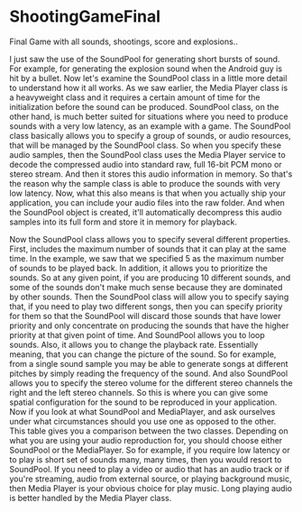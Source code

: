 # ShootingGameFinal
Final Game with all sounds, shootings, score and explosions..

I just saw the use of the SoundPool for generating short bursts of sound. For example, 
for generating the explosion sound when the Android guy is hit by a bullet. Now let's examine the SoundPool class 
in a little more detail to understand how it all works. As we saw earlier, the Media Player class is a heavyweight 
class and it requires a certain amount of time for the initialization before the sound can be produced. SoundPool 
class, on the other hand, is much better suited for situations where you need to produce sounds with a very low latency, 
as an example with a game. The SoundPool class basically allows you to specify a group of sounds, or audio resources, 
that will be managed by the SoundPool class. So when you specify these audio samples, then the SoundPool class uses 
the Media Player service to decode the compressed audio into standard raw, full 16-bit PCM mono or stereo stream. 
And then it stores this audio information in memory. So that's the reason why the sample class is able to produce 
the sounds with very low latency. Now, what this also means is that when you actually ship your application, you 
can include your audio files into the raw folder. And when the SoundPool object is created, it'll automatically 
decompress this audio samples into its full form and store it in memory for playback.

Now the SoundPool class allows you to specify several different properties. First, includes the maximum number 
of sounds that it can play at the same time. In the example, we saw that we specified 5 as the maximum number 
of sounds to be played back. In addition, it allows you to prioritize the sounds. So at any given point, 
if you are producing 10 different sounds, and some of the sounds don't make much sense because they are 
dominated by other sounds. Then the SoundPool class will allow you to specify saying that, if you need to 
play two different songs, then you can specify priority for them so that the SoundPool will discard those 
sounds that have lower priority and only concentrate on producing the sounds that have the higher priority 
at that given point of time. And SoundPool allows you to loop sounds. Also, it allows you to change the playback rate. 
Essentially meaning, that you can change the picture of the sound. So for example, from a single sound sample you 
may be able to generate songs at different pitches by simply reading the frequency of the sound. And also SoundPool 
allows you to specify the stereo volume for the different stereo channels the right and the left stereo channels. 
So this is where you can give some spatial configuration for the sound to be reproduced in your application. 
Now if you look at what SoundPool and MediaPlayer, and ask ourselves under what circumstances should you use one as 
opposed to the other. This table gives you a comparison between the two classes. Depending on what you are using 
your audio reproduction for, you should choose either SoundPool or the MediaPlayer. So for example, if you require 
low latency or to play is short set of sounds many, many times, then you would resort to SoundPool. 
If you need to play a video or audio that has an audio track or if you're streaming, audio from external source, 
or playing background music, then Media Player is your obvious choice for play music. 
Long playing audio is better handled by the Media Player class.
